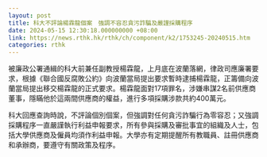 ```yaml
---
layout: post
title: 科大不評論楊霖龍個案　強調不容忍貪污詐騙及嚴謹採購程序
date: 2024-05-15 12:30:18.000000000 +08:00
link: https://news.rthk.hk/rthk/ch/component/k2/1753245-20240515.htm
categories: rthk
---
```


被廉政公署通緝的科大前兼任副教授楊霖龍，上月底在波蘭落網，律政司應廉署要求，根據《聯合國反腐敗公約》向波蘭當局提出要求暫時逮捕楊霖龍，正籌備向波蘭當局提出移交楊霖龍的正式要求。楊霖龍面對17項罪名，涉嫌串謀2名前供應商董事，隱瞞他於這兩間供應商的權益，進行多項採購涉款共約400萬元。

科大回應查詢時說，不評論個別個案，但強調對任何貪污詐騙行為零容忍；又強調採購程序一直嚴謹執行利益申報要求，所有參與採購及審批事宜的組織及人士，包括大學供應商及僱員均須作利益申報。大學亦有定期提醒所有教職員、註冊供應商和承辦商，要遵守有關政策及程序。
